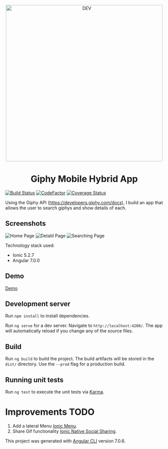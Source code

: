 <div align="center">
  <br>
  <img alt="DEV" src="https://blog.phonehouse.es/wp-content/uploads/2018/01/giphy-1-1.gif" width="500px">
  <h1>Giphy Mobile Hybrid App</h1>
</div>

[![Build Status](https://travis-ci.com/anreig/ionicgiphy.svg?branch=master)](https://travis-ci.com/anreig/ionicgiphy)
[![CodeFactor](https://www.codefactor.io/repository/github/anreig/ionicgiphy/badge)](https://www.codefactor.io/repository/github/anreig/ionicgiphy)
[![Coverage Status](https://coveralls.io/repos/github/anreig/ionicgiphy/badge.svg?branch=master)](https://coveralls.io/github/anreig/ionicgiphy?branch=coveralls)


Using the Giphy API (https://developers.giphy.com/docs), I build an app
that allows the user to search giphys and show details of each.


## Screenshots
![Home Page](https://lh3.googleusercontent.com/SaC9Pu55QKbUFrJ5zowAn34mrNkZpqEFuubrQXMk0kWEqtIdHtoyyakgPQsflRefcbfLhvJHfhdQpjEAwcJYVdlL2-D86J9IOTgLm62zCjY_6ULNG1g22yt0-kTbvsI9FL7gngZDiJ0MSoGQ660nDDN2aqg2e_d9n6Syof2SkDy11MdbaqkGEpPoBp5MtTDas_GFgNhwwRLXmWBhg5QE0DX0_AGUliYT3oDiiu454RUH4wQXXChKx0twELhWZpmIALUFDIZdwiL3TUvnjGnUrrDQinHlw66RoUCsJJ3sZ71lSSyrXGbiVQelEVfx0B3HA2DEojM5PZ-_TcSbD7Kzn5ost7wNvAADp2lG5dCYbXToYegXyV4Cv2IPrcVfukqxcXwBrDLlCUxdO7xZECiXBEEKey6L3nS-FF5aCDG68flMKVcVLvd361ennha5OkGwWpDyDCBucLjRQEMl-yusU6B3HMpbvSWroKasogODjFg3XI8Wf4ZmnukIFaZx-cbxDUH0mqr_kfHrbHQSmmQ0dP50Wd7d0eETYqjDXN00y9gor8-iKi3th66uujD9rkSw3URAEvgUICyLkpKcDn50rAXHWD4n5S0sFJZlxhPtUBtSUZhPfSKTOOiMpJ15Z1nTpsIlqCWc6jkUt6s9o75jcq7yiwfZQsggx63un22PZneFbNUhdnkYmnJb=w352-h763-no "Home page")
![Detatil Page](https://lh3.googleusercontent.com/6ALwahWZxEq3EGkjFe7v1uIKrxN5qKKy0zPlsv6FJrQmYeqcVW0S6DFXBck_egP99oWoG28nMCBNv9rnizsZS8VXp2_KmcpDF9nm-TzyMbsRQ-VcA3vfmh08le2c2wH4zORQcDq4Bvz2wYIshoHjt9cG2tjulk83e282gRuUOQWgugkl2a2vN4YQdpKP4tSx1iboE4P7r--G_7mtvxmENuOslBgtM30j8xdNSc1OiZDCUxFEzRw8ROXvzZxma6ldcKOcZ2m0S0r4HluWR951Fvl5Imxnh9UdnBO9mJc5U19rpuwGBeFTQyVKhv9nR8Z9zessVMuA5mL1IpkZqYcveNPwY3NNmE-NJJGR-9sQ3-KXIcmVjudImMNIN6UgKw2SUerv3JDENrwBV_qD8XMtflcQo_rjqqmL5fMq1fwBDDXlHtfvwTJYzdNhhYaR9kDk1qbw2HDtJUaVaBSWq2wXZHq8Ld-1r9IMyxKPr4PqNBbYVipMenhzDtexKwywnESyWv6xQhg0J8gZk8h2hOIzZGOnx6lVhtXJVwWJ58-XDrHD6yhQpBNcSj2IW6YonsX9eZ4ebI75Bl6LvsHTqRr_19VLX-AMz6_2yaTsylArS_VDKKHuHbkZ_YVpnuK6YIRpkFz4M-RqEyvObQU8ELdmoMKTTuQRTzlpbqtWG7is84ZTyl6nTlE3iTek=w354-h763-no "Detatil Page")
![Searching Page](https://lh3.googleusercontent.com/9tfgLWEUlosRfjmF4Ao4LypETBmnoJRTzENXhIyguXhnwW4NWu3I1yURfpJu-cuEWD-Uzqql24LFNtn8EiVhxaLviTwGfCJ6RJAq7oLd-T49qe4r01CGVQoSSK1cjt7izuOsh8bVBha9G5uDlq_ezF_oWzKrjWrnL0JjLlcaU9fuKWuRRQ492sOkQCsI1IrrzUsijYdDY_TLJO0cQtfABIIR5hj1m5CMG0h-UMJu-Xp6rkFWK8toyC86Q7NqAk8_qWcwk3duiaqBsbv_np5hRgbE40xggAPp5za95R2_4iIZ7k87R7ao12e-1IDocuvdN17g2oPycz1Ts5xwdwmHCNSVeIfy6zsSccskojk2HjTIn-L8IYW3pS7ydEli6RoTWqXQmna-lKrO5eFpH3pU-Ppuo9meMG90mSFfptSxNlFuqt47loLOx0fS8jdmpXYAlMQPctsyBxaSb5JI9rbW8LkkYgz8mXzQ22sZZDd0JLGpL-5OEZkz8emBuMjeOuBUVaGH-Pr_kjFhiLFFKfzPiZXEpyV9MuRuOUV1NNmoxuwg-KXAyFjE3-oxEOB0KHsHhxJHJNFJJA7rT3N_v9--b66UQtvA58_-bol-Zh4d0i5-dMVpQU7mifE0HyFOWXcaUpShwywwcupGHRE5FtXM68InFYv74oAoq5a0QeaYYmSIh326eTVfzZwn=w352-h764-no "Searching Page")

Technology stack used:
  - Ionic 5.2.7
  - Angular 7.0.0

## Demo

[Demo](https://anreig.github.io/ionicgiphy/)

## Development server
Run `npm install` to install dependencies.

Run `ng serve` for a dev server. Navigate to `http://localhost:4200/`. The app will automatically reload if you change any of the source files.

## Build

Run `ng build` to build the project. The build artifacts will be stored in the `dist/` directory. Use the `--prod` flag for a production build.

## Running unit tests

Run `ng test` to execute the unit tests via [Karma](https://karma-runner.github.io).


# Improvements TODO

1. Add a lateral Menu [Ionic Menu](https://ionicframework.com/docs/api/menu).
2. Share Gif functionality [Ionic Native Social Sharing](https://ionicframework.com/docs/native/social-sharing).


This project was generated with [Angular CLI](https://github.com/angular/angular-cli) version 7.0.6.
